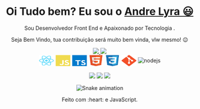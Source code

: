 <div>
  
  <h1 align="center">
    Oi Tudo bem? Eu sou o 
    <a href="https://www.linkedin.com/in/andre-lyra-5936a2147?lipi=urn%3Ali%3Apage%3Ad_flagship3_profile_view_base_contact_details%3Bo3OmHvV8Rb2oKoCQdL210A%3D%3D" target="_blank">Andre Lyra 😃️</a>
  </h1>
  
  <p align="center">
    Sou Desenvolvedor Front End e Apaixonado por Tecnologia .
    </p>
    
  </p>
  
  <p align="center">
    Seja Bem Vindo, tua contribuição será muito bem vinda, vlw mesmo! 😉️
  </p>
  
</div>

<div align="center">
  <a href="https://github.com/andrelyra01">
    <img height="150em" src="https://github-readme-stats.vercel.app/api?username=andrelyra01&count_private=true&include_all_commits=true&show_icons=true&theme=dracula&hide_border=false&show_owner=true"/>
    <img height="150em" src="https://github-readme-stats.vercel.app/api/top-langs/?username=andrelyra01&theme=dracula&hide_border=false&&layout=compact"/>
  </a>
</div>

<div align="center" valign="top">
  <img align="center" alt="React" height="30" width="40" src="https://raw.githubusercontent.com/devicons/devicon/master/icons/react/react-original.svg">
  <img align="center" alt="Js" height="30" width="40" src="https://raw.githubusercontent.com/devicons/devicon/master/icons/javascript/javascript-plain.svg">
  <img align="center" alt="Js" height="30" width="40" src="https://raw.githubusercontent.com/devicons/devicon/master/icons/typescript/typescript-plain.svg">
  <img align="center" alt="HTML" height="30" width="40" src="https://raw.githubusercontent.com/devicons/devicon/master/icons/html5/html5-original.svg">
  <img align="center" alt="CSS" height="30" width="40" src="https://raw.githubusercontent.com/devicons/devicon/master/icons/css3/css3-original.svg">
  <img align="center" alt="git" height="30" width="40" src="https://raw.githubusercontent.com/devicons/devicon/master/icons/git/git-original.svg">
  <img align="center" alt="nodejs" height="30" width="40" src="https://cdn.worldvectorlogo.com/logos/nodejs-icon.svg">
 
</div>
<br>

<div align="center">
  <a href="https://www.instagram.com/andrelyra01/" target="_blank"><img src="https://img.shields.io/badge/-Instagram-%23E4405F?style=for-the-badge&logo=instagram&logoColor=white" target="_blank"></a>
  <a href="https://www.linkedin.com/in/andre-lyra-5936a2147?lipi=urn%3Ali%3Apage%3Ad_flagship3_profile_view_base_contact_details%3Bo3OmHvV8Rb2oKoCQdL210A%3D%3D" target="_blank"><img src="https://img.shields.io/badge/-LinkedIn-%230077B5?style=for-the-badge&logo=linkedin&logoColor=white" target="_blank"></a> 
  <a href="mailto:andrelyra01@gmail.com"><img src="https://img.shields.io/badge/-Gmail-%23333?style=for-the-badge&logo=gmail&logoColor=white" target="_blank"></a>
</div>

<div align="center">

  ![Snake animation](https://github.com/danielbped/danielbped/blob/output/github-contribution-grid-snake.svg)
  
</div>

<div align="center">
  <p>Feito com :heart: e JavaScript.</p>
 </p>
</div>
